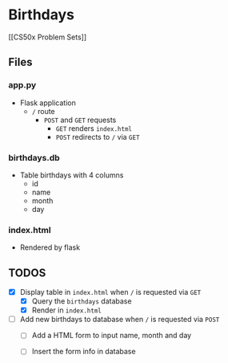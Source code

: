 # Birthdays
[[CS50x Problem Sets]]

## Files

### app.py
- Flask application
    - `/` route
        - `POST` and `GET` requests
            - `GET` renders `index.html`
            - `POST` redirects to `/` via `GET`

### birthdays.db
- Table birthdays with 4 columns
    - id
    - name
    - month
    - day

### index.html
- Rendered by flask

## TODOS
- [x] Display table in `index.html` when `/` is requested via `GET`
    - [x] Query the `birthdays` database
    - [x] Render in `index.html`
- [ ] Add new birthdays to database when `/` is requested via `POST`
    - [ ] Add a HTML form to input name, month and day
    - [ ] Insert the form info in database

